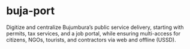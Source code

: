 # buja-port
 Digitize and centralize Bujumbura’s public service delivery, starting with permits, tax services, and a job portal, while ensuring multi-access for citizens, NGOs, tourists, and contractors via web and offline (USSD).
